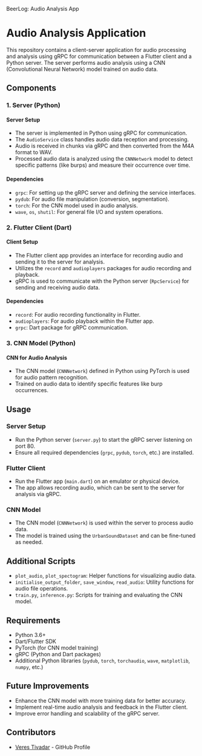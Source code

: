 BeerLog: Audio Analysis App
# Audio Analysis Application

This repository contains a client-server application for audio processing and analysis using gRPC for communication between a Flutter client and a Python server. The server performs audio analysis using a CNN (Convolutional Neural Network) model trained on audio data.

## Components

### 1. Server (Python)

#### Server Setup

- The server is implemented in Python using gRPC for communication.
- The `AudioService` class handles audio data reception and processing.
- Audio is received in chunks via gRPC and then converted from the M4A format to WAV.
- Processed audio data is analyzed using the `CNNNetwork` model to detect specific patterns (like burps) and measure their occurrence over time.

#### Dependencies

- `grpc`: For setting up the gRPC server and defining the service interfaces.
- `pydub`: For audio file manipulation (conversion, segmentation).
- `torch`: For the CNN model used in audio analysis.
- `wave`, `os`, `shutil`: For general file I/O and system operations.

### 2. Flutter Client (Dart)

#### Client Setup

- The Flutter client app provides an interface for recording audio and sending it to the server for analysis.
- Utilizes the `record` and `audioplayers` packages for audio recording and playback.
- gRPC is used to communicate with the Python server (`RpcService`) for sending and receiving audio data.

#### Dependencies

- `record`: For audio recording functionality in Flutter.
- `audioplayers`: For audio playback within the Flutter app.
- `grpc`: Dart package for gRPC communication.

### 3. CNN Model (Python)

#### CNN for Audio Analysis

- The CNN model (`CNNNetwork`) defined in Python using PyTorch is used for audio pattern recognition.
- Trained on audio data to identify specific features like burp occurrences.

## Usage

### Server Setup

- Run the Python server (`server.py`) to start the gRPC server listening on port 80.
- Ensure all required dependencies (`grpc`, `pydub`, `torch`, etc.) are installed.

### Flutter Client

- Run the Flutter app (`main.dart`) on an emulator or physical device.
- The app allows recording audio, which can be sent to the server for analysis via gRPC.

### CNN Model

- The CNN model (`CNNNetwork`) is used within the server to process audio data.
- The model is trained using the `UrbanSoundDataset` and can be fine-tuned as needed.

## Additional Scripts

- `plot_audio`, `plot_spectogram`: Helper functions for visualizing audio data.
- `initialise_output_folder`, `save_window`, `read_audio`: Utility functions for audio file operations.
- `train.py`, `inference.py`: Scripts for training and evaluating the CNN model.

## Requirements

- Python 3.6+
- Dart/Flutter SDK
- PyTorch (for CNN model training)
- gRPC (Python and Dart packages)
- Additional Python libraries (`pydub`, `torch`, `torchaudio`, `wave`, `matplotlib`, `numpy`, etc.)

## Future Improvements

- Enhance the CNN model with more training data for better accuracy.
- Implement real-time audio analysis and feedback in the Flutter client.
- Improve error handling and scalability of the gRPC server.

## Contributors

- [Veres Tivadar](https://github.com/verestivadar16) - GitHub Profile

